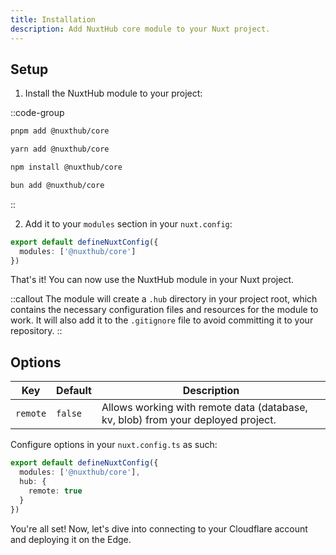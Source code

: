 ```yaml
---
title: Installation
description: Add NuxtHub core module to your Nuxt project.
---
```



## Setup

1. Install the NuxtHub module to your project:

::code-group

```bash [pnpm]
pnpm add @nuxthub/core
```

```bash [yarn]
yarn add @nuxthub/core
```

```bash [npm]
npm install @nuxthub/core
```

```bash [bun]
bun add @nuxthub/core
```

::

2. Add it to your `modules` section in your `nuxt.config`:

```ts [nuxt.config.ts]
export default defineNuxtConfig({
  modules: ['@nuxthub/core']
})
```

That's it! You can now use the NuxtHub module in your Nuxt project.

::callout
The module will create a `.hub` directory in your project root, which contains the necessary configuration files and resources for the module to work. It will also add it to the `.gitignore` file to avoid committing it to your repository.
::

## Options

| Key                   | Default         | Description                                                                                                 |
|-----------------------|-----------------|-------------------------------------------------------------------------------------------------------------|
| `remote`               | `false`         | Allows working with remote data (database, kv, blob) from your deployed project.                                                |

Configure options in your `nuxt.config.ts` as such:

```ts [nuxt.config.ts]
export default defineNuxtConfig({
  modules: ['@nuxthub/core'],
  hub: {
    remote: true
  }
})
```

You're all set! Now, let's dive into connecting to your Cloudflare account and deploying it on the Edge.
